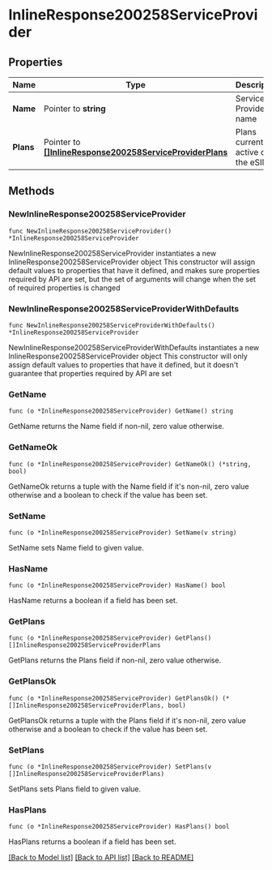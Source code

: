 # InlineResponse200258ServiceProvider

## Properties

Name | Type | Description | Notes
------------ | ------------- | ------------- | -------------
**Name** | Pointer to **string** | Service Provider name | [optional] 
**Plans** | Pointer to [**[]InlineResponse200258ServiceProviderPlans**](InlineResponse200258ServiceProviderPlans.md) | Plans currently active on the eSIM | [optional] 

## Methods

### NewInlineResponse200258ServiceProvider

`func NewInlineResponse200258ServiceProvider() *InlineResponse200258ServiceProvider`

NewInlineResponse200258ServiceProvider instantiates a new InlineResponse200258ServiceProvider object
This constructor will assign default values to properties that have it defined,
and makes sure properties required by API are set, but the set of arguments
will change when the set of required properties is changed

### NewInlineResponse200258ServiceProviderWithDefaults

`func NewInlineResponse200258ServiceProviderWithDefaults() *InlineResponse200258ServiceProvider`

NewInlineResponse200258ServiceProviderWithDefaults instantiates a new InlineResponse200258ServiceProvider object
This constructor will only assign default values to properties that have it defined,
but it doesn't guarantee that properties required by API are set

### GetName

`func (o *InlineResponse200258ServiceProvider) GetName() string`

GetName returns the Name field if non-nil, zero value otherwise.

### GetNameOk

`func (o *InlineResponse200258ServiceProvider) GetNameOk() (*string, bool)`

GetNameOk returns a tuple with the Name field if it's non-nil, zero value otherwise
and a boolean to check if the value has been set.

### SetName

`func (o *InlineResponse200258ServiceProvider) SetName(v string)`

SetName sets Name field to given value.

### HasName

`func (o *InlineResponse200258ServiceProvider) HasName() bool`

HasName returns a boolean if a field has been set.

### GetPlans

`func (o *InlineResponse200258ServiceProvider) GetPlans() []InlineResponse200258ServiceProviderPlans`

GetPlans returns the Plans field if non-nil, zero value otherwise.

### GetPlansOk

`func (o *InlineResponse200258ServiceProvider) GetPlansOk() (*[]InlineResponse200258ServiceProviderPlans, bool)`

GetPlansOk returns a tuple with the Plans field if it's non-nil, zero value otherwise
and a boolean to check if the value has been set.

### SetPlans

`func (o *InlineResponse200258ServiceProvider) SetPlans(v []InlineResponse200258ServiceProviderPlans)`

SetPlans sets Plans field to given value.

### HasPlans

`func (o *InlineResponse200258ServiceProvider) HasPlans() bool`

HasPlans returns a boolean if a field has been set.


[[Back to Model list]](../README.md#documentation-for-models) [[Back to API list]](../README.md#documentation-for-api-endpoints) [[Back to README]](../README.md)


